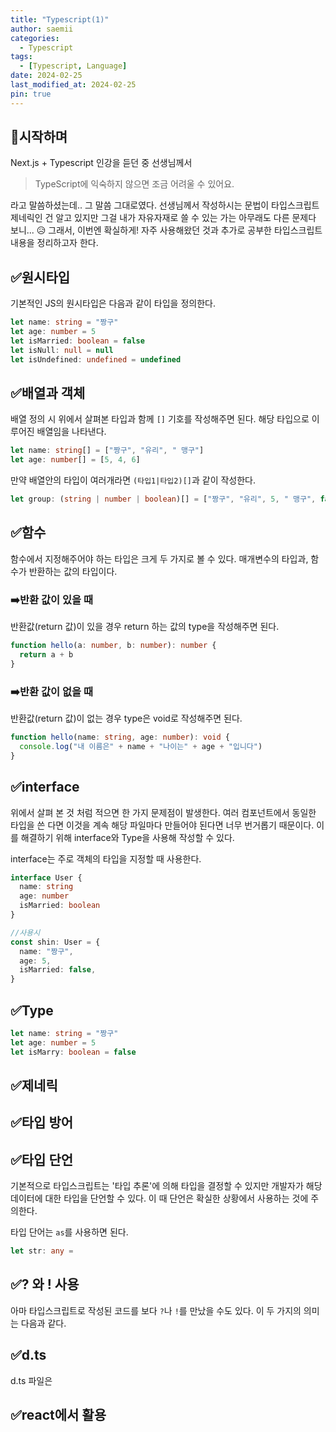 ```yaml
---
title: "Typescript(1)"
author: saemii
categories:
  - Typescript
tags:
  - [Typescript, Language]
date: 2024-02-25
last_modified_at: 2024-02-25
pin: true
---
```


## 📌시작하며

Next.js + Typescript 인강을 듣던 중 선생님께서

> TypeScript에 익숙하지 않으면 조금 어려울 수 있어요.

라고 말씀하셨는데.. 그 말씀 그대로였다. 선생님께서 작성하시는 문법이 타입스크립트 제네릭인 건 알고 있지만 그걸 내가 자유자재로 쓸 수 있는 가는 아무래도 다른 문제다 보니... 😥 그래서, 이번엔 확실하게! 자주 사용해왔던 것과 추가로 공부한 타입스크립트 내용을 정리하고자 한다.

## ✅원시타입

기본적인 JS의 원시타입은 다음과 같이 타입을 정의한다.

```typescript
let name: string = "짱구"
let age: number = 5
let isMarried: boolean = false
let isNull: null = null
let isUndefined: undefined = undefined
```

## ✅배열과 객체

배열 정의 시 위에서 살펴본 타입과 함께 `[]` 기호를 작성해주면 된다. 해당 타입으로 이루어진 배열임을 나타낸다.

```typescript
let name: string[] = ["짱구", "유리", " 맹구"]
let age: number[] = [5, 4, 6]
```

만약 배열안의 타입이 여러개라면 `(타입1|타입2)[]`과 같이 작성한다.

```typescript
let group: (string | number | boolean)[] = ["짱구", "유리", 5, " 맹구", false]
```

## ✅함수

함수에서 지정해주어야 하는 타입은 크게 두 가지로 볼 수 있다. 매개변수의 타입과, 함수가 반환하는 값의 타입이다.

### ➡️반환 값이 있을 때

반환값(return 값)이 있을 경우 return 하는 값의 type을 작성해주면 된다.

```typescript
function hello(a: number, b: number): number {
  return a + b
}
```

### ➡️반환 값이 없을 때

반환값(return 값)이 없는 경우 type은 void로 작성해주면 된다.

```typescript
function hello(name: string, age: number): void {
  console.log("내 이름은" + name + "나이는" + age + "입니다")
}
```

## ✅interface

위에서 살펴 본 것 처럼 적으면 한 가지 문제점이 발생한다. 여러 컴포넌트에서 동일한 타입을 쓴 다면 이것을 계속 해당 파일마다 만들어야 된다면 너무 번거롭기 때문이다.
이를 해결하기 위해 interface와 Type을 사용해 작성할 수 있다.

interface는 주로 객체의 타입을 지정할 때 사용한다.

```typescript
interface User {
  name: string
  age: number
  isMarried: boolean
}

//사용시
const shin: User = {
  name: "짱구",
  age: 5,
  isMarried: false,
}
```

## ✅Type

```typescript
let name: string = "짱구"
let age: number = 5
let isMarry: boolean = false
```

## ✅제네릭

## ✅타입 방어

## ✅타입 단언

기본적으로 타입스크립트는 '타입 추론'에 의해 타입을 결정할 수 있지만 개발자가 해당 데이터에 대한 타입을 단언할 수 있다. 이 때 단언은 확실한 상황에서 사용하는 것에 주의한다.

타입 단어는 `as`를 사용하면 된다.

```typescript
let str: any =
```

## ✅? 와 ! 사용

아마 타입스크립트로 작성된 코드를 보다 `?`나 `!`를 만났을 수도 있다. 이 두 가지의 의미는 다음과 같다.

## ✅d.ts

d.ts 파일은

## ✅react에서 활용
